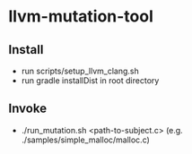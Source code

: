 # llvm-mutation-tool

## Install

* run scripts/setup_llvm_clang.sh
* run gradle installDist in root directory

## Invoke
* ./run_mutation.sh <path-to-subject.c> (e.g. ./samples/simple_malloc/malloc.c)
